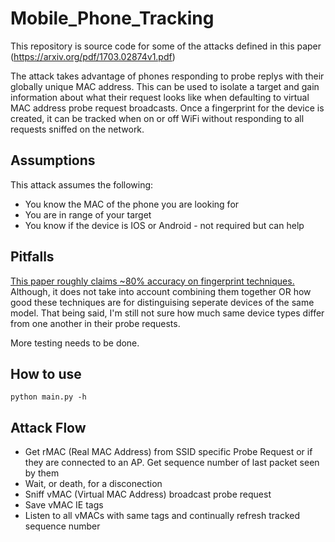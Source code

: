 # Mobile_Phone_Tracking
This repository is source code for some of the attacks defined in this paper (https://arxiv.org/pdf/1703.02874v1.pdf)

The attack takes advantage of phones responding to probe replys with their globally unique MAC address. This can be used to isolate a target and gain information about what their request looks like when defaulting to virtual MAC address probe request broadcasts. Once a fingerprint for the device is created, it can be tracked when on or off WiFi without responding to all requests sniffed on the network.

## Assumptions
This attack assumes the following:
* You know the MAC of the phone you are looking for
* You are in range of your target
* You know if the device is IOS or Android - not required but can help

## Pitfalls
[This paper roughly claims ~80% accuracy on fingerprint techniques.](http://papers.mathyvanhoef.com/asiaccs2016.pdf) Although, it does not take into account combining them together OR how good these techniques are for distinguising seperate devices of the same model. That being said, I'm still not sure how much same device types differ from one another in their probe requests.

More testing needs to be done.

## How to use
```python main.py -h```

## Attack Flow
* Get rMAC (Real MAC Address) from SSID specific Probe Request or if they are connected to an AP. Get sequence number of last packet seen by them
* Wait, or death, for a disconection
* Sniff vMAC (Virtual MAC Address) broadcast probe request
* Save vMAC IE tags
* Listen to all vMACs with same tags and continually refresh tracked sequence number
